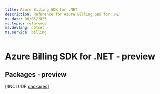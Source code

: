 ```yaml
---
title: Azure Billing SDK for .NET
description: Reference for Azure Billing SDK for .NET
ms.date: 06/05/2025
ms.topic: reference
ms.devlang: dotnet
ms.service: billing
---
```

# Azure Billing SDK for .NET - preview
## Packages - preview
[!INCLUDE [packages](billing-index.md)]